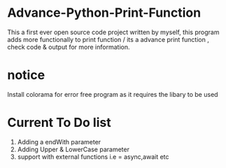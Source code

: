 # Advance-Python-Print-Function
This a first ever open source code project written by myself, this program adds more functionally to print function / its a advance print function , check code &amp; output for more information. 
# notice 
Install colorama for error free program as it requires the libary to be used 
# Current To Do list 
1. Adding a endWith parameter 
2. Adding Upper & LowerCase parameter 
3. support with external functions i.e = async,await etc


